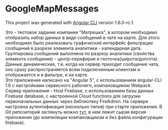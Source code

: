# GoogleMapMessages

This project was generated with [Angular CLI](https://github.com/angular/angular-cli) version 1.6.0-rc.1.

  <p>Это - тестовое задание компании "Матрешка", в котором необходимо отобразить набор данных в виде сообщений в чате на карте. Для этого необходимо было реализовать графический интерфейс фильтрации сообщений в разрезе элемента аналитики - календарная дата. Группировка сообщений выполнена по разрезу аналитики (свойства элемента сообщения) - центр-перефирия и геоточка(широта/долгота). Данные динамические, т.е. когда на сервер приходит сообщение чата, оно сразу распространяется всем подключенным клиентам и отображается и в фильтре, и на карте.<br>
  Это приложение написано на "Angular 5", с использованием angular-CLI 1.6 с настройками сервисного рабочего, компановщиком Webpack.<br>
  Сервер приложения - Host Firebase, с использованием базы данных Firebase database, с настроенной Cloud functions для загрузки первоначальных данных через библиотеку FireAdmin. На сервере настроена аутентификация (несколько типов) при старте приложения. В Git репозиторий заглянуть можно <a target="_blank" href="https://github.com/mechtool/google-map-messages.git">тут</a>, в нем лежит сырая версия приложения (до компиляции компановщиком и без файла конфигурации firebase).</p>

